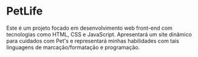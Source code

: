 # PetLife

Este é um projeto focado em desenvolvimento web front-end com tecnologias como HTML, CSS e JavaScript. Apresentará um site dinâmico para cuidados com Pet's e representará minhas habilidades com tais linguagens de marcação/formatação e programação.  

